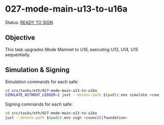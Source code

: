 # 027-mode-main-u13-to-u16a

Status: [READY TO SIGN]()

## Objective

This task upgrades Mode Mainnet to U16, executing U13, U14, U15 sequentially.

## Simulation & Signing

Simulation commands for each safe:
```bash
cd src/tasks/eth/027-mode-main-u13-to-u16a
SIMULATE_WITHOUT_LEDGER=1 just --dotenv-path $(pwd)/.env simulate <council|foundation>
```

Signing commands for each safe:
```bash
cd src/tasks/eth/027-mode-main-u13-to-u16a
just --dotenv-path $(pwd)/.env sign <council|foundation>
```
